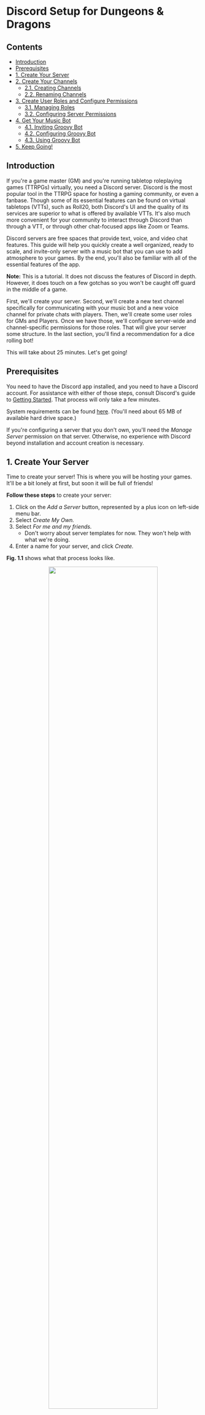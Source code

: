 # Discord Setup for Dungeons & Dragons

## Contents
- [Introduction](#introduction)
- [Prerequisites](#prerequisites)
- [1. Create Your Server](#serverCreation)
- [2. Create Your Channels](#createChannelsSection)
  - [2.1. Creating Channels](#createChannels)
  - [2.2. Renaming Channels](#renameChannels)
- [3. Create User Roles and Configure Permissions](#createRoles)
  - [3.1. Managing Roles](#roles)
  - [3.2. Configuring Server Permissions](#serverPermissions)
- [4. Get Your Music Bot](#getYourMusicBot)
  - [4.1. Inviting Groovy Bot](#invitingGroovy)
  - [4.2. Configuring Groovy Bot](#configuringGroovy)
  - [4.3. Using Groovy Bot](#usingGroovy)
- [5. Keep Going!](#nextSteps)


## Introduction <a name="introduction"></a>

If you're a game master (GM) and you're running tabletop roleplaying games (TTRPGs)
virtually, you need a Discord server. Discord is the most popular tool in the TTRPG
space for hosting a gaming community, or even a fanbase. Though some of its essential
features can be found on virtual tabletops (VTTs), such as Roll20, both Discord's
UI and the quality of its services are superior to what is offered by available
VTTs. It's also much more convenient for your community to interact through Discord
than through a VTT, or through other chat-focused apps like Zoom or Teams.

Discord servers are free spaces that provide text, voice, and video chat features.
This guide will help you quickly create a well organized, ready to scale, and
invite-only server with a music bot that you can use to add atmosphere to your
games. By the end, you'll also be familiar with all of the essential features
of the app.

**Note:** This is a tutorial. It does not discuss the features of Discord in depth.
However, it does touch on a few gotchas so you won't be caught off guard in the
middle of a game.

First, we'll create your server. Second, we'll create a new text channel specifically
for communicating with your music bot and a new voice channel for private chats with
players. Then, we'll create some user roles for GMs and Players. Once we have those,
we'll configure server-wide and channel-specific permissions for those roles. That
will give your server some structure. In the last section, you'll find a recommendation
for a dice rolling bot!

This will take about 25 minutes. Let's get going!


## Prerequisites <a name="prerequisites"></a>

You need to have the Discord app installed, and you need to have a Discord account.
For assistance with either of those steps, consult Discord's guide to [Getting Started](https://support.discord.com/hc/en-us/articles/360033931551-Getting-Started). That process will only take a few minutes.

System requirements can be found [here](https://support.discord.com/hc/en-us/articles/213491697-What-are-the-OS-system-requirements-for-Discord-). (You'll need about 65 MB of available hard drive space.)

If you're configuring a server that you don't own, you'll need the *Manage Server*
permission on that server. Otherwise, no experience with Discord beyond installation
and account creation is necessary.


## 1. Create Your Server <a name="serverCreation"></a>

Time to create your server! This is where you will be hosting your games. It'll
be a bit lonely at first, but soon it will be full of friends!

**Follow these steps** to create your server:
<ol>
  <li>
    Click on the <em>Add a Server</em> button, represented by a plus icon on left-side menu bar.
  </li>
  <li>
    Select <em>Create My Own.</em>
  </li>
  <li>
    Select <em>For me and my friends.</em>
    <ul>
      <li>
        Don't worry about server templates for now. They won't help with what we're doing.
      </li>
    </ul>
  </li>
  <li>
    Enter a name for your server, and click <em>Create.</em>
  </li>
</ol>

**Fig. 1.1** shows what that process looks like.

<p align="center">
  <img src="./images/create-server-example.gif" alt="" width="75%">
  <br>
  <b>Fig. 1.1 - Server Creation</b>
</p>


## 2. Create Your Channels <a name="createChannelsSection"></a>

Now, let's create two new channels for your server. You'll want a dedicated text
channel to communicate with your music bot. You'll also want a second voice channel
(these also have video chat capabilities) so you can pull players aside for private
chats during games.

<b>Fig. 2.1</b> shows what you'll see when you're done!
<p align="center">
  <img src="./images/new-channels.png" alt="" width="30%">
  <br>
  <b>Fig. 2.1 - New Channels Example</b>
</p>

### 2.1. Creating Channels <a name="createChannels"></a>

**Follow these steps** to create your new channels:
<ol>
  <li>
    To the right of <em>TEXT CHANNELS</em>, click on the plus icon - see <b>Fig. 2.1.1</b>.
  </li>
  <li>
    When you see the <em>Create Text Channel</em> popup, enter a name for your server, then click <em>Create Channel</em> - see <b>Fig. 2.1.2</b>.
    <ul>
      <li>
        Ensure that <em>Private Channel</em> is <b>unchecked</b>.
      </li>
    </ul>
  </li>
  <li>
    Repeat this process to create a new voice channel for private chats with players during games.
  </li>
</ol>

<p align="center">
      <img src="./images/create-channel-button.png" alt="" width="30%">
      <br>
      <b>Fig. 2.1.1 - Create Channel Button</b>
</p>
<p align="center">
      <img src="./images/new-channel-popup.png" alt="" width="30%">
      <br>
      <b>Fig. 2.1.2 - Create Channel Popup</b>
</p>

### 2.2. Renaming Channels <a name="renameChannels"></a>

Because this is a gaming server, let's rename the <em>general</em> voice channel
to better fit that theme.

**Follow these steps** to rename a channel:
<ol>
  <li>
    Click on the gear icon to the right of the channel name, which will take you to the channel's settings page - see <b>Fig. 2.2.1</b>.
  </li>
  <li>
    Change the server's name.
  </li>
  <li>
    Click on the green <em>Save Changes</em> button, which will appear at the bottom of the page.
  </li>
</ol>

<p align="center">
  <img src="./images/edit-channel.png" alt="" width="30%">
  <br>
  <b>Fig. 2.2.1 - Edit Channel Button</b>
</p>


## 3. Create User Roles and Configure Permissions <a name="createRoles"></a>

In this section, you'll create a role for GMs and one for players. After that,
you'll configure permissions for each role.

As you scale your community and add more features to your server, you'll need
more complex roles and permissions, but this guide focuses on the basics.

### 3.1. Managing Roles <a name="roles"></a>

Roles are profiles that server admins (you) assign to users. A user may have many
roles. They are essential to maintaining a well-organized and stable server.

#### 3.1.1. Creating Roles

Let's create the "GM" role first.

**Follow these steps** to create your new roles:
<ol>
  <li>
    Navigate to "Server Settings".
  </li>
  <li>
    Select "Roles" from the side menu.
  </li>
  <li>
    Click "Create Role"
  </li>
  <li>
    Enter the role name and select a color for the role. (The color is a purely aesthetic element of the role.)
  </li>
  <li>
    Skip the "setup permissions" and "add members" steps. We'll do that stuff later.
  </li>
</ol>

**Fig.** shows what that process looks like.

<p align="center">
  <img src="./images/create-role.gif" alt="" width="75%">
  <br>
  <b>Fig. 3.1.1.1 - Role Creation</b>
</p>

Repeat the previous steps to create a "Player" role.

#### 3.1.2 Assigning Roles

Now, assign the "GM" role to yourself.

Right click on a user's name and navigate to the roles options.

**Follow these steps** to assign roles:
<ol>
  <li>
    Choose a user to assign roles to.
  </li>
  <li>
    Right click on their name and open the "Roles" menu.
  </li>
  <li>
    Click the checkbox for each role you want to give the user.
  </li>
</ol>

**Fig. 3.1.2.1.** shows the "Roles" menu.
<p align="center">
  <img src="./images/assign-roles.png" alt="" width="75%">
  <br>
  <b>Fig. 3.1.2.1 - Assign Roles</b>
</p>

### 3.2. Configuring Server Permissions <a name="serverPermissions"></a>

Permissions define what users are allowed to do in your server and its channels.
There are server-wide permissions and channel-specific permissions. Channel-specific
permissions will override server permissions if they conflict. Permissions are
attached to roles.

For now, you don't need to know what each permission does. Basically, players
need to view your channels and speak in them. GMs need to speak over or mute
players, move players around channels, and even kick or ban players.

Ensure that your players and GMs can do those things by [copying these GM and player permissions](https://github.com/brohlf/technical-writing-portfolio/blob/main/Discord%20Setup%20Tutorial/Permission%20Configurations/gm-player-configs.md).

Channel permissions override server permissions, but they take effect only in the
server for which they are configured. You will see a list of permissions, each with
an "x", a slash, and a check next to them. Here's what they mean:

- A: explicitly deny this permission for this channel (override server permission)
- B: inherit server permission
- C: explicitly allow this permission for this channel (override server permission)
<p align="center">
  <img src="./images/channel-permission-explanation.png" alt="" width="30%">
  <br>
  <b>Fig. 4.2.2 - Channel Permission Explanation</b>
</p>

**Note:** as the owner of the server, you always have all permissions.

**Follow these steps** to find the permissions for a particular role:
<ol>
  <li>
    Navigate to "Roles" in "Server Settings".
  </li>
  <li>
    Select the role for which you want to configure permissions.
  </li>
  <li>
    Select the "Permissions" tab, located at the top of the page in the middle.
  </li>
  <li>
    Configure permissions for the role and click save, located at the bottom
    of the page.
  </li>
</ol>

**Fig. 3.2.1** shows what that process looks like.
<p align="center">
  <img src="./images/navigate-permissions.gif" alt="" width="75%">
  <br>
  <b>Fig. 3.2.1 - Navigate Permissions</b>
</p>

A more detailed discussion of permissions can be found [here](https://support.discord.com/hc/en-us/articles/206141927-How-is-the-permission-hierarchy-structured-)


## 4. Get Your Music Bot <a name="getYourMusicBot"></a>

Music support found on VTTs is inconsistent; so if you want music in your game,
you should have a music bot as a backup. Music bots work by joining your voice
or video chats and stream music through audio.

Groovy bot is one of the most popular music bots for Discord.

We will confine Groovy to a single channel so that it won't clutter your player's
chat. You also might not want players controlling it. DMs should have exclusive
control over the music in their games. So we'll make sure of that.

### 4.1. Inviting Groovy Bot <a name="invitingGroovy"></a>

Just like users, bots need to be invited to your server.

**Follow these steps** to navigate to invite Groovy to your server:

1. Find Groovy bot.

    Navigate to the home page of [Groovy Bot](https://groovy.bot/), and click
    "Add to Discord", shown in Fig. 4.1.1.

    <p align="center">
      <img src="./images/add-to-discord-button.png" alt="" width="50%">
      <br>
      <b>Fig. 4.1.1 - Add To Discord Button</b>
    </p>

    This will navigate you to a panel that contains a dropdown menu titled "ADD TO
    SERVER." Select your server name and click continue. You may also need to login.

1. Invite Groovy bot.

    At this point, you should see this panel. You need to grant admin privileges so
    that Groovy can create a role for itself. (But, once it's done that, you should
    revoke admin privileges.) Click "Authorize."

    <p align="center">
      <img src="./images/grant-admin-privilages.png" alt="" width="30%">
      <br>
      <b>Fig. 4.1.2 - Grant Admin Privileges</b>
    </p>
    </li>


Now, you should see a new member in your chat! That is groovy bot.

### 4.2 Configuring Groovy Bot <a name="configuringGroovy"></a>

Now that Groovy is in your server, we want to remove its admin privileges and
create a channel dedicated to it (and also, in the future, to other bots).

**Follow these steps** to navigate to configure Groovy:

1. Find the Groovy role.

    Navigate to your list of server roles in server settings. You should see a
    new role for Groovy.

1. Configure server permissions for the "Groovy" role.

    Navigate to the permissions tabs for the "Groovy" role and configure its
    permissions to match the [following](https://github.com/brohlf/technical-writing-portfolio/blob/main/Discord%20Setup%20Tutorial/Permission%20Configurations/groovy-configs.md).

1. Configure channel permissions for the "Groovy" role.

    Now let's restrict Groovy from seeing anything that happens in the "general"
    text channel.

    1. Click the "general" channel's gear icon to "Edit Channel".

    1. Add the "Groovy" role to the list of roles tracked by this channel.

        At first, you should only see the "@Everyone" role.

    1. Deny all permissions to "Groovy" channel.

1. Configure "Player" role permissions in the "groovy Channel".

    1. Navigate to the "groovy" "Edit Channel" page.

    1. Give the "Player" role permission to view the channel and to read text
    history in the Groovy channel.

**Fig 4.2.1.** shows what that process looks like.

<p align="center">
  <img src="./images/navigate-channel-permissions.gif" alt="" width="75%">
  <br>
  <b>Fig. 4.2.1 - Navigate Channel Permissions</b>
</p>

### 4.3 Using Groovy Bot <a name="usingGroovy"></a>

See a complete list of [Groovy Commands](https://groovy.bot/commands).

Most likely, you're most frequently used commands will be "/play", "/pause",
"/unpause", and "/clear".

**Note:** after you pause the bot, to start the music again, use "/unpause".
Using "/play" will restart the music from the beginning of the playlist.


## 5. Keep Going! <a name="nextSteps"></a>

As cool as Groovy is, you will eventually want to get some of your real friends
into the server. If you need some help with that, follow this short guide to
inviting your friends: [inviting friends](https://support.discord.com/hc/en-us/articles/204155938-How-do-I-invite-friends-to-my-server-)

Groovy isn't the only helpful bot! If you aren't using a VTT, but you need a way
to roll dice, you can do that right in your server. Invite the "Avrae" bot and
create another channel for dice rolling.

As your community grows, you will need to add more roles, more bots to moderate
your users, and more channels.
